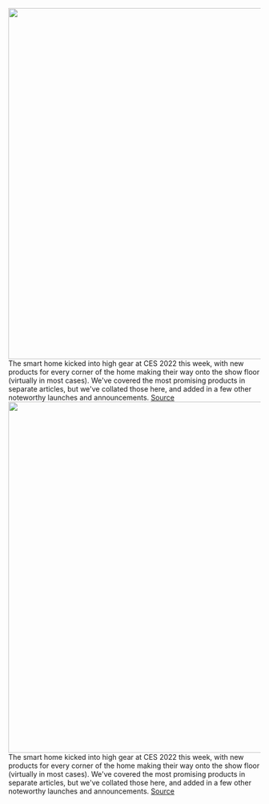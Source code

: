 <img src='https://cdn.vox-cdn.com/thumbor/gcKS2EY8rp9DWH0kME4nqnz29yk=/0x0:6720x4480/1200x675/filters:focal(2823x1703:3897x2777)/cdn.vox-cdn.com/uploads/chorus_image/image/70355138/Image_Roborock_S7_MaxV_Ultra_Lifestyle_3.0.jpg' width='700px' /><br/>
The smart home kicked into high gear at CES 2022 this week, with new products for every corner of the home making their way onto the show floor (virtually in most cases). We've covered the most promising products in separate articles, but we've collated those here, and added in a few other noteworthy launches and announcements.
<a href='https://www.theverge.com/22870187/smart-home-gadget-ces-2022-roundup-samsung-wemo-eve'> Source <a/><img src='https://cdn.vox-cdn.com/thumbor/gcKS2EY8rp9DWH0kME4nqnz29yk=/0x0:6720x4480/1200x675/filters:focal(2823x1703:3897x2777)/cdn.vox-cdn.com/uploads/chorus_image/image/70355138/Image_Roborock_S7_MaxV_Ultra_Lifestyle_3.0.jpg' width='700px' /><br/>
The smart home kicked into high gear at CES 2022 this week, with new products for every corner of the home making their way onto the show floor (virtually in most cases). We've covered the most promising products in separate articles, but we've collated those here, and added in a few other noteworthy launches and announcements.
<a href='https://www.theverge.com/22870187/smart-home-gadget-ces-2022-roundup-samsung-wemo-eve'> Source <a/>